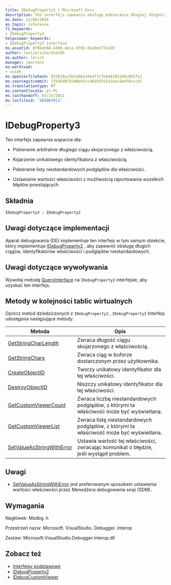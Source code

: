 ```yaml
---
title: IDebugProperty3 | Microsoft Docs
description: Ten interfejs zapewnia obsługę pobierania długiej długości ciągu skojarzonego z właściwością, kojarzenia unikatowego identyfikatora z właściwością, pobierając listę niestandardowych podglądów dla właściwości, ustawiając wartość właściwości z możliwością zgłaszania błędów.
ms.date: 11/04/2016
ms.topic: reference
f1_keywords:
- IDebugProperty3
helpviewer_keywords:
- IDebugProperty3 interface
ms.assetid: 8f9be68d-4490-4eca-8f6b-8a10ed77e226
author: leslierichardson95
ms.author: lerich
manager: jmartens
ms.workload:
- vssdk
ms.openlocfilehash: 933810ac5b1e0ba34edf7cfe8d4303180c862fe2
ms.sourcegitcommit: f2916d8fd296b92cc402597d1d1eecda4f6cccbf
ms.translationtype: MT
ms.contentlocale: pl-PL
ms.lasthandoff: 03/25/2021
ms.locfileid: "105083911"
---
```

# <a name="idebugproperty3"></a>IDebugProperty3
Ten interfejs zapewnia wsparcie dla:

- Pobieranie arbitralnie długiego ciągu skojarzonego z właściwością.

- Kojarzenie unikatowego identyfikatora z właściwością.

- Pobieranie listy niestandardowych podglądów dla właściwości.

- Ustawianie wartości właściwości z możliwością raportowania wszelkich błędów powstających

## <a name="syntax"></a>Składnia

```
IDebugProperty3 : IDebugProperty2
```

## <a name="notes-for-implementers"></a>Uwagi dotyczące implementacji
 Aparat debugowania (DE) implementuje ten interfejs w tym samym obiekcie, który implementuje [IDebugProperty2](../../../extensibility/debugger/reference/idebugproperty2.md) , aby zapewnić obsługę długich ciągów, identyfikatorów właściwości i podglądów niestandardowych.

## <a name="notes-for-callers"></a>Uwagi dotyczące wywoływania
 Wywołaj metodę [QueryInterface](/cpp/atl/queryinterface) na `IDebugProperty2` interfejsie, aby uzyskać ten interfejs.

## <a name="methods-in-vtable-order"></a>Metody w kolejności tablic wirtualnych
 Oprócz metod dziedziczonych z `IDebugProperty2` , `IDebugProperty3` Interfejs udostępnia następujące metody.

|Metoda|Opis|
|------------|-----------------|
|[GetStringCharLength](../../../extensibility/debugger/reference/idebugproperty3-getstringcharlength.md)|Zwraca długość ciągu skojarzonego z właściwością.|
|[GetStringChars](../../../extensibility/debugger/reference/idebugproperty3-getstringchars.md)|Zwraca ciąg w buforze dostarczonym przez użytkownika.|
|[CreateObjectID](../../../extensibility/debugger/reference/idebugproperty3-createobjectid.md)|Tworzy unikatowy identyfikator dla tej właściwości.|
|[DestroyObjectID](../../../extensibility/debugger/reference/idebugproperty3-destroyobjectid.md)|Niszczy unikatowy identyfikator dla tej właściwości.|
|[GetCustomViewerCount](../../../extensibility/debugger/reference/idebugproperty3-getcustomviewercount.md)|Zwraca liczbę niestandardowych podglądów, z którymi ta właściwość może być wyświetlana.|
|[GetCustomViewerList](../../../extensibility/debugger/reference/idebugproperty3-getcustomviewerlist.md)|Zwraca listę niestandardowych podglądów, z którymi ta właściwość może być wyświetlana.|
|[SetValueAsStringWithError](../../../extensibility/debugger/reference/idebugproperty3-setvalueasstringwitherror.md)|Ustawia wartość tej właściwości, zwracając komunikat o błędzie, jeśli wystąpił problem.|

## <a name="remarks"></a>Uwagi
- [SetValueAsStringWithError](../../../extensibility/debugger/reference/idebugproperty3-setvalueasstringwitherror.md) jest preferowanym sposobem ustawienia wartości właściwości przez Menedżera debugowania sesji (SDM).

## <a name="requirements"></a>Wymagania
 Nagłówek: Msdbg. h

 Przestrzeń nazw: Microsoft. VisualStudio. Debugger. Interop

 Zestaw: Microsoft.VisualStudio.Debugger.Interop.dll

## <a name="see-also"></a>Zobacz też
- [Interfejsy podstawowe](../../../extensibility/debugger/reference/core-interfaces.md)
- [IDebugProperty2](../../../extensibility/debugger/reference/idebugproperty2.md)
- [IDebugCustomViewer](../../../extensibility/debugger/reference/idebugcustomviewer.md)
